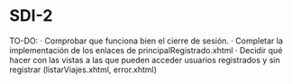 # SDI-2

TO-DO:
  · Comprobar que funciona bien el cierre de sesión.
  · Completar la implementación de los enlaces de principalRegistrado.xhtml
  · Decidir qué hacer con las vistas a las que pueden acceder usuarios registrados y sin registrar (listarViajes.xhtml, error.xhtml)
